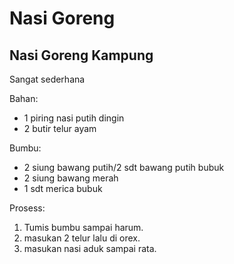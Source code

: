 # Nasi Goreng

## Nasi Goreng Kampung

Sangat sederhana

Bahan:

- 1 piring nasi putih dingin
- 2 butir telur ayam

Bumbu:

- 2 siung bawang putih/2 sdt bawang putih bubuk 
- 2 siung bawang merah
- 1 sdt merica bubuk

Prosess:

1. Tumis bumbu sampai harum.
2. masukan 2 telur lalu di orex.
3. masukan nasi aduk sampai rata.


